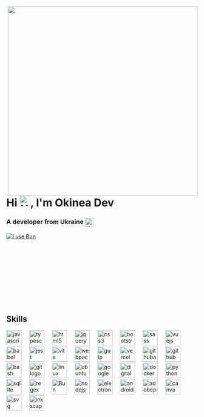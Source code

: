 <img align="right" width="500" src="https://raw.githubusercontent.com/okineadev/okineadev-website/main/images/bubbles.webp">

# Hi <img align="bottom" src="https://raw.githubusercontent.com/okineadev/okineadev-website/main/emojis/hello.webp" alt="Hello" width="28">, I'm Okinea Dev
<h3>A developer from Ukraine <img align="top" src="https://raw.githubusercontent.com/okineadev/okineadev-website/main/emojis/ua-flag.webp" alt="UA Flag" width="24"></h3>

[![I use Bun](https://img.shields.io/badge/-I_use_Bun-%23fbf0df?logo=Bun&logoColor=%23fbf0df&labelColor=black)](https://bun.sh)

<br/>
<br/>
<br/>
<br/>
<br/>
<br/>
<br/>
<br/>
<br/>

<h2>Skills</h2>

<div align="left">
  <a href="https://developer.mozilla.org/en-US/docs/Web/JavaScript"><img src="https://skillicons.dev/icons?i=js" height="40" alt="javascript logo" /></a>
  <img width="12" />
  <a href="https://www.typescriptlang.org/"><img src="https://skillicons.dev/icons?i=ts" height="40" alt="typescript logo"  /></a>
  <img width="12" />
  <a href="https://developer.mozilla.org/docs/Web/HTML"><img src="https://skillicons.dev/icons?i=html" height="40" alt="html5 logo"  /></a>
  <img width="12" />
  <a href="https://jquery.com/"><img src="https://skillicons.dev/icons?i=jquery" height="40" alt="jquery logo"  /></a>
  <img width="12" />
  <a href="https://developer.mozilla.org/docs/Web/CSS"><img src="https://skillicons.dev/icons?i=css" height="40" alt="css3 logo"  /></a>
  <img width="12" />
  <a href="https://getbootstrap.com/"><img src="https://skillicons.dev/icons?i=bootstrap" height="40" alt="bootstrap logo"  /></a>
  <img width="12" />
  <a href="https://sass-lang.com/"><img src="https://skillicons.dev/icons?i=sass" height="40" alt="sass logo"  /></a>
  <img width="12" />
  <a href="https://vuejs.org/"><img src="https://skillicons.dev/icons?i=vue" height="40" alt="vuejs logo"  /></a>
  <img width="12" />
  <a href=https://babeljs.io/""><img src="https://skillicons.dev/icons?i=babel" height="40" alt="babel logo"  /></a>
  <img width="12" />
  <a href="https://jestjs.io/"><img src="https://skillicons.dev/icons?i=jest" height="40" alt="jest logo"  /></a>
  <img width="12" />
  <a href="https://vitejs.dev/"><img src="https://skillicons.dev/icons?i=vite" height="40" alt="vite logo"  /></a>
  <img width="12" />
  <a href="https://webpack.js.org/"><img src="https://skillicons.dev/icons?i=webpack" height="40" alt="webpack logo"  /></a>
  <img width="12" />
  <a href="https://gulpjs.com/"><img src="https://skillicons.dev/icons?i=gulp" height="40" alt="gulp logo"  /></a>
  <img width="12" />
  <a href="https://vercel.com/"><img src="https://skillicons.dev/icons?i=vercel" height="40" alt="vercel logo"  /></a>
  <img width="12" />
  <a href="https://github.com/features/actions"><img src="https://skillicons.dev/icons?i=githubactions" height="40" alt="githubactions logo"  /></a>
  <img width="12" />
  <a href="https://github.com/"><img src="https://skillicons.dev/icons?i=github" height="40" alt="github logo"  /></a>
  <img width="12" />
  <a href="https://wikipedia.org/wiki/Bash"><img src="https://skillicons.dev/icons?i=bash" height="40" alt="bash logo"  /></a>
  <img width="12" />
  <a href="https://git-scm.com/"><img src="https://skillicons.dev/icons?i=git" height="40" alt="git logo"  /></a>
  <img width="12" />
  <a href="https://wikipedia.org/wiki/Linux"><img src="https://skillicons.dev/icons?i=linux" height="40" alt="linux logo"  /></a>
  <img width="12" />
  <a href="https://ubuntu.com/"><img src="https://cdn.simpleicons.org/ubuntu/E95420" height="40" alt="ubuntu logo"  /></a>
  <img width="12" />
  <a href="https://cloud.google.com/"><img src="https://skillicons.dev/icons?i=gcp" height="40" alt="googlecloud logo"  /></a>
  <img width="12" />
  <a href="https://www.digitalocean.com/"><img src="https://cdn.simpleicons.org/digitalocean/0080FF" height="40" alt="digitalocean logo"  /></a>
  <img width="12" />
  <a href="https://www.docker.com/"><img src="https://skillicons.dev/icons?i=docker" height="40" alt="docker logo"  /></a>
  <img width="12" />
  <a href="https://www.python.org/"><img src="https://skillicons.dev/icons?i=py" height="40" alt="python logo"  /></a>
  <img width="12" />
  <img src="https://skillicons.dev/icons?i=sqlite" height="40" alt="sqlite logo"  />
  <img width="12" />
  <a href="https://docs.python.org/3/library/re.html"><img src="https://skillicons.dev/icons?i=regex" height="40" alt="regex logo"  /></a>
  <img width="12" />
  <a href="https://bun.sh/"><img src="https://user-images.githubusercontent.com/709451/182802334-d9c42afe-f35d-4a7b-86ea-9985f73f20c3.png" width="40" alt="Bun logo"></a>
  <img width="12" />
  <a href="https://nodejs.org/"><img src="https://skillicons.dev/icons?i=nodejs" height="40" alt="nodejs logo"  /></a>
  <img width="12" />
  <a href="https://www.electronjs.org/"><img src="https://skillicons.dev/icons?i=electron" height="40" alt="electron logo"  /></a>
  <img width="12" />
  <a href="https://developer.android.com/"><img src="https://cdn.simpleicons.org/android/3DDC84" height="40" alt="android logo"  /></a>
  <img width="12" />
  <a href="https://www.adobe.com/products/photoshop.html"><img src="https://skillicons.dev/icons?i=ps" height="40" alt="adobephotoshop logo"  /></a>
  <img width="12" />
  <a href="https://www.canva.com/"><img src="https://cdn.simpleicons.org/canva/00C4CC" height="40" alt="canva logo"  /></a>
  <img width="12" />
  <a href="https://developer.mozilla.org/docs/Web/SVG"><img src="https://skillicons.dev/icons?i=svg" height="40" alt="svg logo"  /></a>
  <img width="12" />
  <a href="https://inkscape.org/"><img src="https://cdn.jsdelivr.net/gh/devicons/devicon/icons/inkscape/inkscape-original.svg" height="40" alt="inkscape logo"  /></a>
</div>
